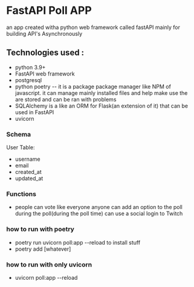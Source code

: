 # FastAPI Poll APP
an app created witha python web framework called fastAPI
mainly for building API's Asynchronously   

## Technologies used :
- python 3.9+
- FastAPI web framework
- postgresql
- python poetry -- it is a package package manager like NPM of javascript. it can manage mainly     installed files and help make use the are stored and can be ran with problems
- SQLAlchemy is a like an ORM for Flask(an extension of it) that can be used in FastAPI
- uvicorn 

### Schema 
User Table:
- username
- email
- created_at
- updated_at

### Functions
- people can vote like everyone
anyone can add an option to the poll during the poll(during the poll time)
can use a social login to Twitch

### how to run with poetry
- poetry run uvicorn poll:app --reload
 to install stuff
- poetry add [whatever]

### how to run with only uvicorn
- uvicorn poll:app --reload